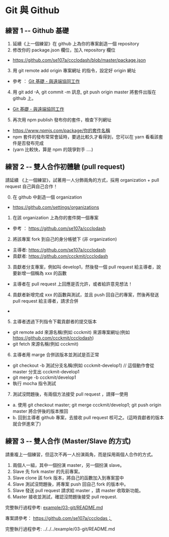 # Git 與 Github

## 練習 1 -- Github 基礎

1. 延續《上一個練習》在 github 上為你的專案創造一個 repository
2. 修改你的 package.json 欄位，加入 repository 欄位
  * https://github.com/se107a/ccclodash/blob/master/package.json
3. 用 git remote add origin 專案網址 的指令，設定好 origin 網址
  * 參考 ： [Git 基礎 - 與遠端協同工作](https://git-scm.com/book/zh-tw/v1/Git-%E5%9F%BA%E7%A4%8E-%E8%88%87%E9%81%A0%E7%AB%AF%E5%8D%94%E5%90%8C%E5%B7%A5%E4%BD%9C)
4. 用 git add -A, git commit -m 訊息, git push origin master 將套件出版在 github 上。
  *  [Git 基礎 - 與遠端協同工作](https://git-scm.com/book/zh-tw/v1/Git-%E5%9F%BA%E7%A4%8E-%E8%88%87%E9%81%A0%E7%AB%AF%E5%8D%94%E5%90%8C%E5%B7%A5%E4%BD%9C)
5. 再次用 npm publish 發布你的套件，檢查下列網址
  * https://www.npmjs.com/package/你的套件名稱
  * npm 套件的發布常常會延時，要過比較久才看得到，您可以在 yarn 看看該套件是否發布完成
  * (yarn 比較快，算是 npm 的競爭對手 ....)

## 練習 2 -- 雙人合作初體驗 (pull request)

請延續 《上一個練習》，試著用一人分飾兩角的方式，採用 organization + pull request 自己與自己合作！

0. 在 github 中創造一個 organization
  * https://github.com/settings/organizations
1. 在該 organization 上為你的套件開一個專案
  * 參考 ： https://github.com/se107a/ccclodash
2. 將該專案 fork 到自己的身分帳號下 (非 organization)
  * 主導者: https://github.com/se107a/ccclodash
  * 貢獻者: https://github.com/ccckmit/ccclodash
3. 貢獻者分支專案，例如叫 develop1，然後發一個 pull request 給主導者，說要新增一個稱為 xxx 的函數
  * 主導者在 pull request 上回應是否允許，或者給許意見想法！
4. 貢獻者新增完成 xxx 的函數與測試，並且 push 回自己的專案，然後再發送 pull request 給主導者，請求合併
  * 
5. 主導者透過下列指令下載貢獻者的提交版本
  * git remote add 來源名稱(例如 ccckmit) 來源專案網址(例如 https://github.com/ccckmit/ccclodash)
  * git fetch 來源名稱(例如 ccckmit)
6. 主導者用 marge 合併該版本並測試是否正常
  * git checkout -b 測試分支名稱(例如 ccckmit-develop1)     // 這個動作會從 master 分支出 ccckmit-develop1
  * git merge -b ccckmit/develop1
  * 執行 mocha 指令測試
7. 測試沒問題後，有兩個方法接受 pull request ，請擇一使用
  * a. 使用 git checkout master; git merge ccckmit/develop1; git push origin master 將合併後的版本推回
  * b. 回到主導者 github 專案，去接收 pull request 核可之。(這時貢獻者的版本就合併進來了)

## 練習 3 -- 雙人合作 (Master/Slave 的方式)

請重複上一個練習，但這次不再一人扮演兩角，而是採用兩個人合作的方式。

1. 兩個人一組，其中一個扮演 master，另一個扮演 slave。
2. Slave 先 fork master 的先前專案。
3. Slave clone 該 fork 版本，將自己的函數加入到專案當中
4. Slave 測試沒問題後，將專案 push 回自己 fork 的版本中。
5. Slave 發送 pull request 請求給 master ，請 master 收取新功能。
6. Master 接收並測試，確認沒問題後接受 pull request.


完整執行過程參考: [example/03-git/README.md](../../../example/03-git/README.md)

專案請參考： https://github.com/se107a/ccclodas；

完整執行過程參考: ../../../example/03-git/README.md
